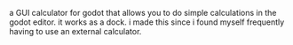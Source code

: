 a GUI calculator for godot that allows you to do simple calculations in the godot editor. 
it works as a dock. 
i made this since i found myself frequently having to use an external calculator. 
